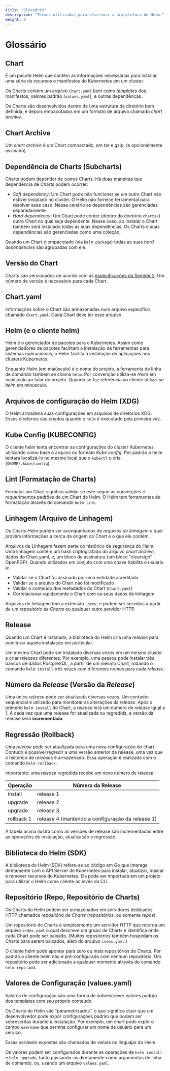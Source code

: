 ```yaml
---
title: "Glossário" 
description: "Termos utilizados para descrever a arquitetura do Helm."
weight: 9
---
```


# Glossário

## Chart

É um pacote Helm que contém as informações necessárias para instalar
uma série de recursos e manifestos do Kubernetes em um cluster.

Os Charts contém um arquivo `Chart.yaml` bem como _templates_ dos manifestos,
valores padrão (`values.yaml`), e outras dependêncas.

Os Charts são desenvolvidos dentro de uma estrutura de diretório bem definida,
e depois empacotados em um formato de arquivo chamado _chart archive_.

## Chart Archive

Um _chart archive_ é um Chart compactado, em tar e gzip, (e opcionalmente
assinado).

## Dependência de Charts (Subcharts)

Charts podem depender de outros Charts. Há duas maneiras que dependência de Charts
podem ocorrer:

- _Soft dependency_: Um Chart pode não funcionar se um outro Chart não estiver instalado
  no cluster. O Helm não fornece ferramental para resolver esse caso. Nesse
  cenário as dependências são gerenciadas separadamente.
- _Hard dependency_: Um Chart pode conter (dentro do diretório `charts/`)
  outro Chart no qual seja dependente. Nesse caso, ao instalar o Chart também
  será instalado todas as suas dependências. Os Charts e suas dependências são gerenciadas
  como uma coleção.

Quando um Chart é empacotado (via `helm package`) todas as suas
_hard dependencies_ são agrupadas com ele.

## Versão do Chart

Charts são versionados de acordo com as [especificações da SemVer 2](https://semver.org).
Um número de versão é necessário para cada Chart.

## Chart.yaml

Informações sobre o Chart são armazenadas num arquivo específico chamado `Chart.yaml`.
Cada Chart deve ter esse arquivo.

## Helm (e o cliente helm)

Helm é o gerenciador de pacotes para o Kubernetes. Assim como gerenciadores de
pacotes facilitam a instalação de ferramentas para sistemas operacionais, o Helm
facilita a instalação de aplicações nos clusters Kubernetes.

Enquanto _Helm_ (em maiúsculo) é o nome do projeto, a ferramenta de linha de comando
também se chama `helm`. Por convenção utiliza-se _Helm_ em maiúsculo ao falar do
projeto. Quando se faz referência ao cliente utiliza-se _helm_ em mínusculo.

## Arquivos de configuração do Helm (XDG)

O Helm armazena suas configurações em arquivos de diretórios XDG. Esses diretórios
são criados quando o `helm` é executado pela primeira vez.

## Kube Config (KUBECONFIG)

O cliente helm tenta encontrar as configurações do cluster Kubernetes utilizando
como base o arquivo no formato _Kube config_. Por padrão o helm tentará localizá-lo
no mesmo local que o `kubectl` o cria (`$HOME/.kube/config`).

## Lint (Formatação de Charts)

Formatar um Chart significa validar se este segue as converções e requerimentos
padrões de um Chart do Helm. O Helm tem ferramentas de formatação através do comando
`helm lint`.

## Linhagem (Arquivo de Linhagem)

Os Charts Helm podem ser acompanhados de _arquivos de linhagem_ o qual provêm informações
a cerca da origem do Chart e o que ele contém.

Arquivos de Linhagem fazem parte do histórico de segurança do Helm. Uma linhagem
contém um hash criptografado do arquivo _chart archive_, dados do Chart.yaml, e,
um bloco de assinatura (um bloco "clearsign" OpenPGP). Quando utilizados em conjuto
com uma chave habilita o usuário a:

- Validar se o Chart foi assinado por uma entidade acreditada
- Validar se o arquivo do Chart não foi modificado
- Validar o conteúdo dos metadados do Chart (`Chart.yaml`)
- Correlacionar rapidamente o Chart com os seus dados de linhagem

Arquivos de linhagem tem a extensão `.prov`, e podem ser servidos a partir de um
_repositório de Charts_ ou qualquer outro servidor HTTP.

## Release

Quando um Chart é instalado, a biblioteca do Helm cria uma _release_  para monitorar
aquela instalação em particular.

Um mesmo Chart pode ser instalado diversas vezes em um mesmo cluster e criar _releases_
diferentes. Por exemplo, uma pessoa pode instalar três bancos de dados PostgreSQL,
a partir de um mesmo Chart, rodando o comando `helm install` três vezes com diferentes
nomes para cada _release_.

## Número da _Release_ (Versão da _Release_)

Uma única _release_  pode ser atualizada diversas vezes. Um contador sequencial
é utilizado para monitorar as alterações da _release_. Após o primerio `helm install`
do Chart, a _release_ terá um número de _release_ igual a 1. A cada vez que uma release
for atualizada ou regredida, a versão da release será **incrementada**.

## Regressão (Rollback)

Uma _release_ pode ser atualizada para uma nova configuração do chart. Contudo é
possível regredir a uma versão anterior da release, uma vez que o histórico de
_releases_ é armazenado. Essa operação é realizada com o comando `helm rollback`.

Importante: uma _release_ regredida recebe um novo número de _release_.

| Operação   | Número da Release                                    |
|------------|------------------------------------------------------|
| install    | release 1                                            |
| upgrade    | release 2                                            |
| upgrade    | release 3                                            |
| rollback 1 | release 4 (mantendo a configuração da release 1)     |

A tabela acima ilustra como as versões de release são incrementadas entre as
operações de instalação, atualização e regressão.

## Biblioteca do Helm (SDK)

A biblioteca do Helm (SDK) refere-se ao código em Go que interage diretamente com
o API Server do Kubernetes para instalar, atualizar, buscar e remover recursos
do Kubernetes. Ela pode ser importada em um projeto para utilizar o Helm como cliente
ao invés da CLI.

## Repositório (Repo, Repositório de Charts)

Os Charts do Helm podem ser armazenados em servidores dedicados HTTP chamados
_repositório de Charts_ (_repositórios_, ou somente _repos_).

Um repositório de Charts é simplesmente um servidor HTTP que retorna um arquivo `index.yaml`
o qual descreve um grupo de Charts e identifica onde cada Chart pode ser baixado.
(Muitos repositórios também hospedam os Charts para serem baixados, além do arquivo
`index.yaml`.)

O cliente helm pode apontar para zero ou mais repositórios de Charts. Por padrão
o cliente helm não é pré-configurado com nenhum repositório. Um repositório pode
ser adicionado a qualquer momento através do comando `helm repo add`.

## Valores de Configuração (values.yaml)

Valores de configuração são uma forma de sobrescrever valores padrão dos templates
com seu próprio conteúdo.

Os Charts do Helm são "parametrizados", o que significa dizer que um desenvolvedor
pode expôr configurações padrão que podem ser sobrescritas durante a instalação.
Por exemplo, um chart pode expôr o campo `username` que permite configurar um nome
de usuário para um serviço.

Essas variáveis expostas são chamados de _values_ no linguajar do Helm.

Os valores podem ser configurados durante as operações de `helm install` e
`helm upgrade`, tanto passando-as diretamente como argumentos de linha de comando,
ou, usando um arquivo `values.yaml`.
